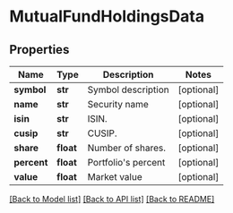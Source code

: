 # MutualFundHoldingsData

## Properties
Name | Type | Description | Notes
------------ | ------------- | ------------- | -------------
**symbol** | **str** | Symbol description | [optional] 
**name** | **str** | Security name | [optional] 
**isin** | **str** | ISIN. | [optional] 
**cusip** | **str** | CUSIP. | [optional] 
**share** | **float** | Number of shares. | [optional] 
**percent** | **float** | Portfolio&#39;s percent | [optional] 
**value** | **float** | Market value | [optional] 

[[Back to Model list]](../README.md#documentation-for-models) [[Back to API list]](../README.md#documentation-for-api-endpoints) [[Back to README]](../README.md)



